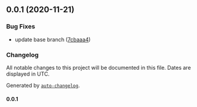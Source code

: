 ## 0.0.1 (2020-11-21)


### Bug Fixes

* update base branch ([7cbaaa4](https://github.com/marcusmourao/mm-lite/commit/7cbaaa4e55f99b2c0a9edc932ab379c19662e965))

### Changelog

All notable changes to this project will be documented in this file. Dates are displayed in UTC.

Generated by [`auto-changelog`](https://github.com/CookPete/auto-changelog).

#### 0.0.1

